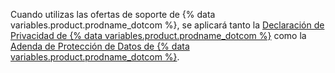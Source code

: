 Cuando utilizas las ofertas de soporte de {% data variables.product.prodname_dotcom %}, se aplicará tanto la <a href="/articles/github-privacy-statement/" class="dotcom-only">Declaración de Privacidad de {% data variables.product.prodname_dotcom %}</a> como la <a href="/github/site-policy/github-supplemental-terms-for-microsoft-volume-licensing" class="dotcom-only">Adenda de Protección de Datos de {% data variables.product.prodname_dotcom %}</a>.
